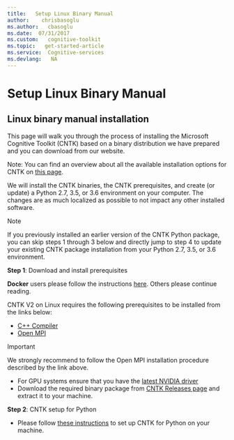 ```yaml
---
title:   Setup Linux Binary Manual
author:    chrisbasoglu
ms.author:   cbasoglu
ms.date:  07/31/2017
ms.custom:   cognitive-toolkit
ms.topic:   get-started-article
ms.service:  Cognitive-services
ms.devlang:   NA
---
```

# Setup Linux Binary Manual

## Linux binary manual installation

This page will walk you through the process of installing the Microsoft Cognitive Toolkit (CNTK)
based on a binary distribution we have prepared and you can download from our website.

Note: You can find an overview about all the available installation options for CNTK on [this page](./Setup-CNTK-on-your-machine.md).

We will install the CNTK binaries, the CNTK prerequisites, and create (or update) a Python 2.7, 3.5, or 3.6 environment on your computer. The changes are as much localized as possible to not impact any other installed software.

> [!NOTE]
> If you previously installed an earlier version of the CNTK Python package, you can skip steps 1 through 3 below and directly jump to step 4 to update your existing CNTK package installation from your Python 2.7, 3.5, or 3.6 environment.

**Step 1**: Download and install prerequisites

**Docker** users please follow the instructions [here](./CNTK-Docker-Containers.md). 
Others please continue reading.

CNTK V2 on Linux requires the following prerequisites to be installed from the links below: 

* [C++ Compiler](./Setup-CNTK-on-Linux.md#c-compiler)
* [Open MPI](./Setup-CNTK-on-Linux.md#open-mpi)

> [!IMPORTANT]
> We strongly recommend to follow the Open MPI installation procedure described by the link above.

* For GPU systems ensure that you have the [latest NVIDIA driver](http://www.nvidia.com/drivers)
* Download the required binary package from [CNTK Releases page](https://github.com/Microsoft/CNTK/releases) and extract it to your machine.

**Step 2**: CNTK setup for Python

* Please follow [these instructions](./Setup-Linux-Python.md) to set up CNTK for Python on your machine.

